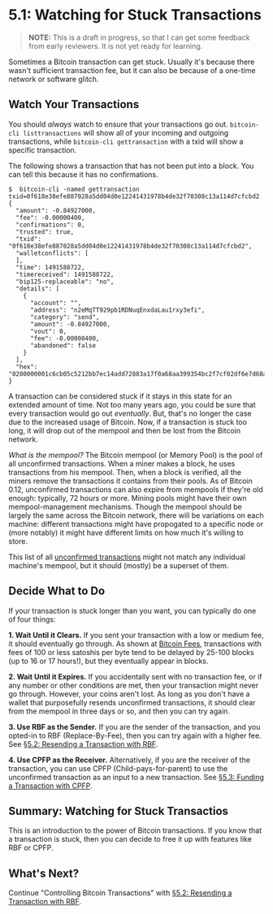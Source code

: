 # 5.1: Watching for Stuck Transactions

> **NOTE:** This is a draft in progress, so that I can get some feedback from early reviewers. It is not yet ready for learning.

Sometimes a Bitcoin transaction can get stuck. Usually it's because there wasn't sufficient transaction fee, but it can also be because of a one-time network or software glitch.

## Watch Your Transactions

You should _always_ watch to ensure that your transactions go out. `bitcoin-cli listtransactions` will show all of your incoming and outgoing transactions, while `bitcoin-cli gettransaction` with a txid will show a specific transaction. 

The following shows a transaction that has not been put into a block. You can tell this because it has no confirmations. 
```
$  bitcoin-cli -named gettransaction txid=0f618e38efe887028a5dd04d0e12241431978b4de32f70308c13a114d7cfcbd2
{
  "amount": -0.84927000,
  "fee": -0.00000400,
  "confirmations": 0,
  "trusted": true,
  "txid": "0f618e38efe887028a5dd04d0e12241431978b4de32f70308c13a114d7cfcbd2",
  "walletconflicts": [
  ],
  "time": 1491588722,
  "timereceived": 1491588722,
  "bip125-replaceable": "no",
  "details": [
    {
      "account": "",
      "address": "n2eMqTT929pb1RDNuqEnxdaLau1rxy3efi",
      "category": "send",
      "amount": -0.84927000,
      "vout": 0,
      "fee": -0.00000400,
      "abandoned": false
    }
  ],
  "hex": "0200000001c6cb05c5212bb7ec14add72883a17f0a68aa399354bc2f7cf02df6e7d68a6937000000006a47304402203f21d769cbf3cf1626ef09bb35d0d8e88efe9f14d097f4b493628e96b2e1c90b0220162ff60701525e70942f5090dc48ec2b2f3b87cd40185351ab316991567f61c50121029045eaa55d283526c723e6d5495d9b3f077b545563f86465aafcd9bfdd50359effffffff0118e20f05000000001976a914e7c1345fc8f87c68170b3aa798a956c2fe6a9eff88ac00000000"
}
```
A transaction can be considered stuck if it stays in this state for an extended amount of time. Not too many years ago, you could be sure that every transaction would go out _eventually_. But, that's no longer the case due to the increased usage of Bitcoin. Now, if a transaction is stuck too long, it will drop out of the mempool and then be lost from the Bitcoin network.

_What is the mempool?_ The Bitcoin mempool (or Memory Pool) is the pool of all unconfirmed transactions. When a miner makes a block, he uses transactions from his mempool. Then, when a block is verified, all the miners remove the transactions it contains from their pools. As of Bitcoin 0.12, unconfirmed transactions can also expire from mempools if they're old enough: typically, 72 hours or more. Mining pools might have their own mempool-management mechanisms. Though the mempool should be largely the same across the Bitcoin network, there will be variations on each machine: different transactions might have propogated to a specific node or (more notably) it might have different limits on how much it's willing to store. 

This list of all [unconfirmed transactions](https://blockchain.info/unconfirmed-transactions) might not match any individual machine's mempool, but it should (mostly) be a superset of them.

## Decide What to Do

If your transaction is stuck longer than you want, you can typically do one of four things:

**1. Wait Until it Clears.** If you sent your transaction with a low or medium fee, it should eventually go through. As shown at [Bitcoin Fees](https://bitcoinfees.21.co/), transactions with fees of 100 or less satoshis per byte tend to be delayed by 25-100 blocks (up to 16 or 17 hours!), but they eventually appear in blocks.

**2. Wait Until it Expires.** If you accidentally sent with no transaction fee, or if any number or other conditions are met, then your transaction might never go through. However, your coins aren't lost. As long as you don't have a wallet that purposefully resends unconfirmed transactions, it should clear from the mempool in three days or so, and then you can try again.

**3. Use RBF as the Sender.** If you are the sender of the transaction, and you opted-in to RBF (Replace-By-Fee), then you can try again with a higher fee. See [§5.2: Resending a Transaction with RBF](05_2_Resending_a_Transaction_with_RBF.md).

**4. Use CPFP as the Receiver.** Alternatively, if you are the receiver of the transaction, you can use CPFP (Child-pays-for-parent) to use the unconfirmed transaction as an input to a new transaction. See [§5.3: Funding a Transaction with CPFP](05_3_Funding_a_Transaction_with_CPFP.md).

## Summary: Watching for Stuck Transactios

This is an introduction to the power of Bitcoin transactions. If you know that a transaction is stuck, then you can decide to free it up with features like RBF or CPFP.

## What's Next?

Continue "Controlling Bitcoin Transactions" with [§5.2: Resending a Transaction with RBF](05_2_Resending_a_Transaction_with_RBF.md).  
